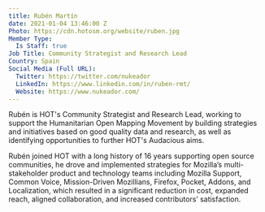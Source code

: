 ```yaml
---
title: Rubén Martín
date: 2021-01-04 13:46:00 Z
Photo: https://cdn.hotosm.org/website/ruben.jpg
Member Type:
  Is Staff: true
Job Title: Community Strategist and Research Lead
Country: Spain
Social Media (Full URL):
  Twitter: https://twitter.com/nukeador
  LinkedIn: https://www.linkedin.com/in/ruben-rmt/
  Website: https://www.nukeador.com/
---
```


Rubén is HOT's Community Strategist and Research Lead, working to support the Humanitarian Open Mapping Movement by building strategies and initiatives based on good quality data and research, as well as identifying opportunities to further HOT's Audacious aims.

Rubén joined HOT with a long history of 16 years supporting open source communities, he drove and implemented strategies for Mozilla’s multi-stakeholder product and technology teams including Mozilla Support, Common Voice, Mission-Driven Mozillians, Firefox, Pocket, Addons, and Localization, which resulted in a significant reduction in cost, expanded reach, aligned collaboration, and increased contributors’ satisfaction.